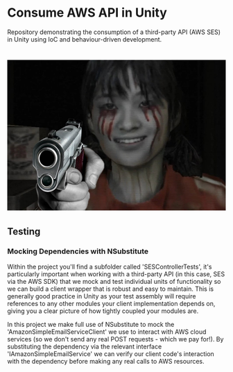 # Consume AWS API in Unity
Repository demonstrating the consumption of a third-party API (AWS SES) in Unity using IoC and behaviour-driven development.

# ![死人憑](./Assets/StreamingAssets/texture.png)

## Testing

### Mocking Dependencies with NSubstitute

Within the project you'll find a subfolder called 'SESControllerTests', it's particularly important when working with a third-party API (in this case, SES via the AWS SDK) that we mock and test individual units of functionality so we can build a client wrapper that is robust and easy to maintain. This is generally good practice in Unity as your test assembly will require references to any other modules your client implementation depends on, giving you a clear picture of how tightly coupled your modules are.

In this project we make full use of NSubstitute to mock the 'AmazonSimpleEmailServiceClient' we use to interact with AWS cloud services (so we don't send any real POST requests - which we pay for!). By substituting the dependency via the relevant interface 'IAmazonSimpleEmailService' we can verify our client code's interaction with the dependency before making any real calls to AWS resources.